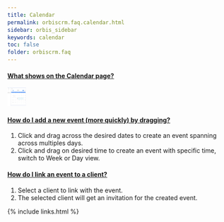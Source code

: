 ```yaml
---
title: Calendar
permalink: orbiscrm.faq.calendar.html
sidebar: orbis_sidebar
keywords: calendar
toc: false
folder: orbiscrm.faq
---
```


<div class="panel-group" id="accordion">
    <div class="panel panel-default">
        <div class="panel-heading">
            <h4 class="panel-title">
                <a class="noCrossRef accordion-toggle" data-toggle="collapse" data-parent="#accordion" href="#collapseZero">
                    What shows on the Calendar page?
                </a>
            </h4>
        </div>
        <div id="collapseZero" class="panel-collapse collapse noCrossRef">
            <div class="panel-body">
                <img src="/images/calender.png" alt="Calendar" height="42" width="42"><br>            
            </div>
        </div>
    </div>
    <!-- /.panel -->
    <div class="panel panel-default">
        <div class="panel-heading">
            <h4 class="panel-title">
                <a class="noCrossRef accordion-toggle" data-toggle="collapse" data-parent="#accordion" href="#collapseOne">
                    How do I add a new event (more quickly) by dragging?
                </a>
            </h4>
        </div>
        <div id="collapseOne" class="panel-collapse collapse noCrossRef">
            <div class="panel-body">
                <ol>
                    <li>Click and drag across the desired dates to create an event spanning across multiples days.</li>
                    <li>Click and drag on desired time to create an event with specific time, switch to Week or Day view.</li>
                </ol>
            </div>
        </div>
    </div>
    <!-- /.panel -->
    <div class="panel panel-default">
        <div class="panel-heading">
            <h4 class="panel-title">
                <a class="noCrossRef accordion-toggle" data-toggle="collapse" data-parent="#accordion" href="#collapseTwo">
                How do I link an event to a client?
                </a>
            </h4>
        </div>
        <div id="collapseTwo" class="panel-collapse collapse noCrossRef">
            <div class="panel-body">
                <ol>
                    <li>Select a client to link with the event.</li>
                    <li>The selected client will get an invitation for the created event.</li>
                </ol>
            </div>
        </div>
    </div>
    <!-- /.panel -->
</div>
<!-- /.panel-group -->

{% include links.html %}
